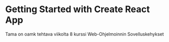 # Getting Started with Create React App

Tama on oamk tehtava viikolta 8 kurssi Web-Ohjelmoinnin Sovelluskehykset

